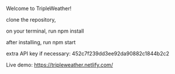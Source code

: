 Welcome to TripleWeather!

clone the repository,

on your terminal, run npm install

after installing, run npm start

extra API key if necessary: 452c7f239dd3ee92da90882c1844b2c2

Live demo: https://tripleweather.netlify.com/
